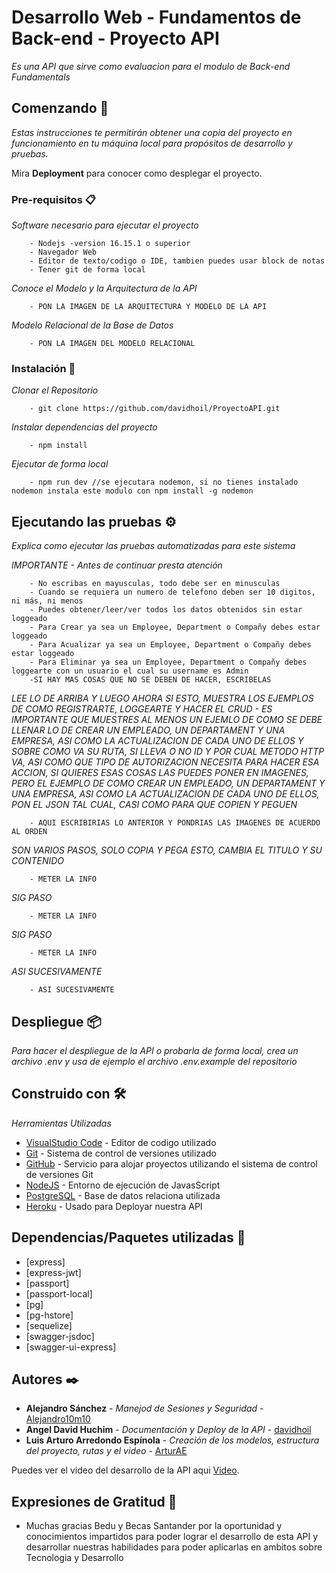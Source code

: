 # Desarrollo Web - Fundamentos de Back-end - Proyecto API

_Es una API que sirve como evaluacion para el modulo de Back-end Fundamentals_

## Comenzando 🚀

_Estas instrucciones te permitirán obtener una copia del proyecto en funcionamiento en tu máquina local para propósitos de desarrollo y pruebas._

Mira **Deployment** para conocer como desplegar el proyecto.

### Pre-requisitos 📋

_Software necesario para ejecutar el proyecto_

```
    - Nodejs -version 16.15.1 o superior
    - Navegador Web
    - Editor de texto/codigo o IDE, tambien puedes usar block de notas
    - Tener git de forma local
```

_Conoce el Modelo y la Arquitectura de la API_

```
    - PON LA IMAGEN DE LA ARQUITECTURA Y MODELO DE LA API
```

_Modelo Relacional de la Base de Datos_

```
    - PON LA IMAGEN DEL MODELO RELACIONAL
```

### Instalación 🔧

_Clonar el Repositorio_

```
    - git clone https://github.com/davidhoil/ProyectoAPI.git
```

_Instalar dependencias del proyecto_

```
    - npm install
```

_Ejecutar de forma local_

```
    - npm run dev //se ejecutara nodemon, si no tienes instalado nodemon instala este modulo con npm install -g nodemon
```

## Ejecutando las pruebas ⚙️

_Explica como ejecutar las pruebas automatizadas para este sistema_

_IMPORTANTE - Antes de continuar presta atención_

```
    - No escribas en mayusculas, todo debe ser en minusculas
    - Cuando se requiera un numero de telefono deben ser 10 digitos, ni más, ni menos
    - Puedes obtener/leer/ver todos los datos obtenidos sin estar loggeado
    - Para Crear ya sea un Employee, Department o Compañy debes estar loggeado
    - Para Acualizar ya sea un Employee, Department o Compañy debes estar loggeado
    - Para Eliminar ya sea un Employee, Department o Compañy debes loggearte con un usuario el cual su username es Admin
    -SI HAY MAS COSAS QUE NO SE DEBEN DE HACER, ESCRIBELAS
```

_LEE LO DE ARRIBA Y LUEGO AHORA SI ESTO, MUESTRA LOS EJEMPLOS DE COMO REGISTRARTE, LOGGEARTE Y HACER EL CRUD - ES IMPORTANTE QUE MUESTRES AL MENOS UN EJEMLO DE COMO SE DEBE LLENAR LO DE CREAR UN EMPLEADO, UN DEPARTAMENT Y UNA EMPRESA, ASI COMO LA ACTUALIZACION DE CADA UNO DE ELLOS Y SOBRE COMO VA SU RUTA, SI LLEVA O NO ID Y POR CUAL METODO HTTP VA, ASI COMO QUE TIPO DE AUTORIZACION NECESITA PARA HACER ESA ACCION, SI QUIERES ESAS COSAS LAS PUEDES PONER EN IMAGENES, PERO EL EJEMPLO DE COMO CREAR UN EMPLEADO, UN DEPARTAMENT Y UNA EMPRESA, ASI COMO LA ACTUALIZACION DE CADA UNO DE ELLOS, PON EL JSON TAL CUAL, CASI COMO PARA QUE COPIEN Y PEGUEN_

```
    - AQUI ESCRIBIRIAS LO ANTERIOR Y PONDRIAS LAS IMAGENES DE ACUERDO AL ORDEN
```

_SON VARIOS PASOS, SOLO COPIA Y PEGA ESTO, CAMBIA EL TITULO Y SU CONTENIDO_

```
    - METER LA INFO
```

_SIG PASO_

```
    - METER LA INFO
```

_SIG PASO_

```
    - METER LA INFO
```

_ASI SUCESIVAMENTE_

```
    - ASI SUCESIVAMENTE
```

## Despliegue 📦

_Para hacer el despliegue de la API o probarla de forma local, crea un archivo .env y usa de ejemplo el archivo .env.example del repositorio_

## Construido con 🛠️

_Herramientas Utilizadas_

- [VisualStudio Code](https://code.visualstudio.com/) - Editor de codigo utilizado
- [Git](https://git-scm.com/) - Sistema de control de versiones utilizado
- [GitHub](https://github.com/) - Servicio para alojar proyectos utilizando el sistema de control de versiones Git
- [NodeJS](https://nodejs.org/en/) - Entorno de ejecución de JavasScript
- [PostgreSQL](https://www.postgresql.org/) - Base de datos relaciona utilizada
- [Heroku](https://signup.heroku.com/login) - Usado para Deployar nuestra API

## Dependencias/Paquetes utilizadas 📌

- [express]
- [express-jwt]
- [passport]
- [passport-local]
- [pg]
- [pg-hstore]
- [sequelize]
- [swagger-jsdoc]
- [swagger-ui-express]

## Autores ✒️

- **Alejandro Sánchez** - _Manejod de Sesiones y Seguridad_ - [Alejandro10m10](https://github.com/Alejandro10m10)
- **Angel David Huchim** - _Documentación y Deploy de la API_ - [davidhoil](https://github.com/davidhoil)
- **Luis Arturo Arredondo Espínola** - _Creación de los modelos, estructura del proyecto, rutas y el video_ - [ArturAE](https://github.com/ArturAE)

Puedes ver el video del desarrollo de la API aqui [Video](hhttps://youtu.be/eKRC1o640F0).

## Expresiones de Gratitud 🎁

- Muchas gracias Bedu y Becas Santander por la oportunidad y conocimientos impartidos para poder lograr el desarrollo de esta API y desarrollar nuestras habilidades para poder aplicarlas en ambitos sobre Tecnologia y Desarrollo

